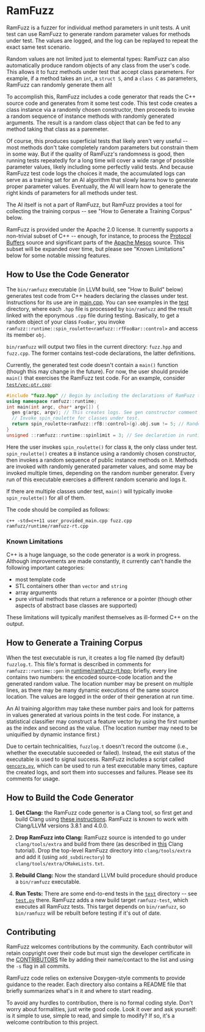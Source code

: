 # RamFuzz

RamFuzz is a fuzzer for individual method parameters in unit tests.  A unit test can use RamFuzz to generate random parameter values for methods under test.  The values are logged, and the log can be replayed to repeat the exact same test scenario.

Random values are not limited just to elemental types: RamFuzz can also automatically produce random objects of any class from the user's code. This allows it to fuzz methods under test that accept class parameters.  For example, if a method takes an `int`, a `struct S`, and a `class C` as parameters, RamFuzz can randomly generate them all!

To accomplish this, RamFuzz includes a code generator that reads the C++ source code and generates from it some test code.  This test code creates a class instance via a randomly chosen constructor, then proceeds to invoke a random sequence of instance methods with randomly generated arguments.  The result is a random class object that can be fed to any method taking that class as a paremeter.

Of course, this produces superficial tests that likely aren't very useful -- most methods don't take completely random parameters but constrain them in some way.  But if the quality of RamFuzz's randomness is good, then running tests repeatedly for a long time will cover a wide range of possible parameter values, likely including some perfectly valid tests.  And because RamFuzz test code logs the choices it made, the accumulated logs can serve as a training set for an AI algorithm that slowly learns how to generate proper parameter values.  Eventually, the AI will learn how to generate the right kinds of parameters for all methods under test.

The AI itself is not a part of RamFuzz, but RamFuzz provides a tool for collecting the training corpus -- see "How to Generate a Training Corpus" below.

RamFuzz is provided under the Apache 2.0 license.  It currently supports a non-trivial subset of C++ -- enough, for instance, to process the [Protocol Buffers](https://github.com/google/protobuf) source and significant parts of the [Apache Mesos](http://mesos.apache.org) source.  This subset will be expanded over time, but please see "Known Limitations" below for some notable missing features.

## How to Use the Code Generator

The `bin/ramfuzz` executable (in LLVM build, see "How to Build" below) generates test code from C++ headers declaring the classes under test.  Instructions for its use are in [main.cpp](main.cpp).  You can see examples in the [test](test) directory, where each `.hpp` file is processed by `bin/ramfuzz` and the result linked with the eponymous `.cpp` file during testing.  Basically, to get a random object of your class `FooBar`, you invoke `ramfuzz::runtime::spin_roulette<ramfuzz::rfFooBar::control>` and access its member `obj`.

`bin/ramfuzz` will output two files in the current directory: `fuzz.hpp` and `fuzz.cpp`.  The former contains test-code declarations, the latter definitions.

Currently, the generated test code doesn't contain a `main()` function (though this may change in the future).  For now, the user should provide `main()` that exercises the RamFuzz test code.  For an example, consider [`test/vec-ptr.cpp`](test/vec-ptr.cpp):

```c++
#include "fuzz.hpp" // Begin by including the declarations of RamFuzz test code.
using namespace ramfuzz::runtime;
int main(int argc, char* argv[]) {
  gen g(argc, argv); // This creates logs. See gen constructor comment in ramfuzz-rt.hpp.
  // Invoke spin_roulette for classes under test.
  return spin_roulette<ramfuzz::rfB::control>(g).obj.sum != 5; // Random instance of class B.
}
unsigned ::ramfuzz::runtime::spinlimit = 3; // See declaration in runtime/ramfuzz-rt.hpp.
```

Here the user invokes `spin_roulette()` for class `B`, the only class under test.  `spin_roulette()` creates a `B` instance using a randomly chosen constructor, then invokes a random sequence of public instance methods on it.  Methods are invoked with randomly generated parameter values, and some may be invoked multiple times, depending on the random number generator.  Every run of this executable exercises a different random scenario and logs it.

If there are multiple classes under test, `main()` will typically invoke `spin_roulette()` for all of them.

The code should be compiled as follows:
```
c++ -std=c++11 user_provided_main.cpp fuzz.cpp ramfuzz/runtime/ramfuzz-rt.cpp
```

### Known Limitations

C++ is a huge language, so the code generator is a work in progress.  Although improvements are made constantly, it currently can't handle the following important categories:
- most template code
- STL containers other than `vector` and `string`
- array arguments
- pure virtual methods that return a reference or a pointer (though other aspects of abstract base classes are supported)

These limitations will typically manifest themselves as ill-formed C++ on the output.

## How to Generate a Training Corpus

When the test executable is run, it creates a log file named (by default) `fuzzlog.t`.  This file's format is described in comments for `ramfuzz::runtime::gen` in [runtime/ramfuzz-rt.hpp](runtime/ramfuzz-rt.hpp); briefly, every line contains two numbers: the encoded source-code location and the generated random value.  The location number may be present on multiple lines, as there may be many dynamic executions of the same source location.  The values are logged in the order of their generation at run time.

An AI training algorithm may take these number pairs and look for patterns in values generated at various points in the test code.  For instance, a statistical classifier may construct a feature vector by using the first number as the index and second as the value.  (The location number may need to be uniquified by dynamic instance first.)

Due to certain technicalities, `fuzzlog.t` doesn't record the outcome (i.e., whether the executable succeeded or failed).  Instead, the exit status of the executable is used to signal success.  RamFuzz includes a script called [`gencorp.py`](gencorp.py), which can be used to run a test executable many times, capture the created logs, and sort them into successes and failures.  Please see its comments for usage.

## How to Build the Code Generator

1. **Get Clang:** the RamFuzz code genertor is a Clang tool, so first get and build Clang using [these instructions](http://clang.llvm.org/get_started.html).  RamFuzz is known to work with Clang/LLVM versions 3.8.1 and 4.0.0.

2. **Drop RamFuzz into Clang:** RamFuzz source is intended to go under `clang/tools/extra` and build from there (as described in [this](http://clang.llvm.org/docs/LibASTMatchersTutorial.html#step-1-create-a-clangtool) Clang tutorial).  Drop the top-level RamFuzz directory into `clang/tools/extra` and add it (using `add_subdirectory`) to `clang/tools/extra/CMakeLists.txt`.

3. **Rebuild Clang:** Now the standard LLVM build procedure should produce a `bin/ramfuzz` executable.

4. **Run Tests:** There are some end-to-end tests in the [`test`](test) directory -- see [`test.py`](test/test.py) there.  RamFuzz adds a new build target `ramfuzz-test`, which executes all RamFuzz tests.  This target depends on `bin/ramfuzz`, so `bin/ramfuzz` will be rebuilt before testing if it's out of date.

## Contributing

RamFuzz welcomes contributions by the community.  Each contributor will retain copyright over their code but must sign the developer certificate in the [CONTRIBUTORS](CONTRIBUTORS) file by adding their name/contact to the list and using the `-s` flag in all commits.

RamFuzz code relies on extensive Doxygen-style comments to provide guidance to the reader.  Each directory also contains a README file that briefly summarizes what's in it and where to start reading.

To avoid any hurdles to contribution, there is no formal coding style.  Don't worry about formalities, just write good code.  Look it over and ask yourself: is it simple to use, simple to read, and simple to modify?  If so, it's a welcome contribution to this project.
